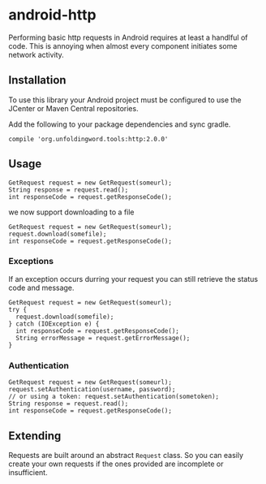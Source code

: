 # android-http
Performing basic http requests in Android requires at least a handlful of code.
This is annoying when almost every component initiates some network activity.

## Installation
To use this library your Android project must be configured to use the JCenter or Maven Central repositories.

Add the following to your package dependencies and sync gradle.
```
compile 'org.unfoldingword.tools:http:2.0.0'
```

## Usage

```
GetRequest request = new GetRequest(someurl);
String response = request.read();
int responseCode = request.getResponseCode();
```

we now support downloading to a file

```
GetRequest request = new GetRequest(someurl);
request.download(somefile);
int responseCode = request.getResponseCode();
```

### Exceptions
If an exception occurs durring your request you can still retrieve the status code and message.
```
GetRequest request = new GetRequest(someurl);
try {
  request.download(somefile);
} catch (IOException e) {
  int responseCode = request.getResponseCode();
  String errorMessage = request.getErrorMessage();
}
```

### Authentication
```
GetRequest request = new GetRequest(someurl);
request.setAuthentication(username, password);
// or using a token: request.setAuthentication(sometoken);
String response = request.read();
int responseCode = request.getResponseCode();
```



## Extending
Requests are built around an abstract `Request` class. So you can easily create your own requests if the ones provided are incomplete or insufficient.